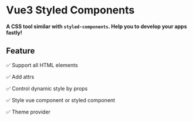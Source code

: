 # Vue3 Styled Components

**A CSS tool similar with `styled-components`. Help you to develop your apps fastly!**

## Feature

✅ Support all HTML elements

✅ Add attrs

✅ Control dynamic style by props

✅ Style vue component or styled component

✅ Theme provider

